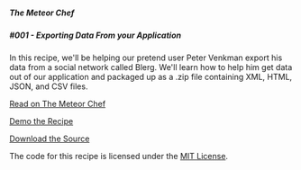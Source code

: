 ##### The Meteor Chef
##### \#001 - Exporting Data From your Application

In this recipe, we'll be helping our pretend user Peter Venkman export his data from a social network called Blerg. We'll learn how to help him get data out of our application and packaged up as a .zip file containing XML, HTML, JSON, and CSV files.

[Read on The Meteor Chef](http://themeteorchef.com/recipes/exporting-data-from-your-meteor-application)  

[Demo the Recipe](http://tmc-001-demo.meteor.com)  

[Download the Source](https://github.com/themeteorchef/exporting-data-from-your-meteor-application/archive/master.zip)

The code for this recipe is licensed under the [MIT License](http://opensource.org/licenses/MIT).
